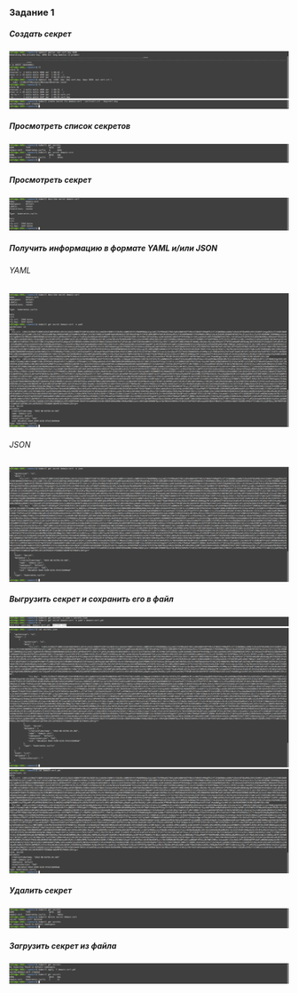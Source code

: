 ### Задание 1

##### Создать секрет

![](img/1_1.png)
![](img/1_2.png)

##### Просмотреть список секретов

![](img/2_1.png)

##### Просмотреть секрет

![](img/3_1.png)

##### Получить информацию в формате YAML и/или JSON

###### YAML

![](img/4_1.png)

###### JSON

![](img/4_2.png)

##### Выгрузить секрет и сохранить его в файл

![](img/5_1.png)
![](img/5_2.png)
![](img/5_3.png)

##### Удалить секрет

![](img/6_1.png)

##### Загрузить секрет из файла

![](img/7_1.png)